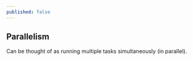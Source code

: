 ```yaml
---
published: false
---
```

## Parallelism

Can be thought of as running multiple tasks simultaneously (in parallel).


